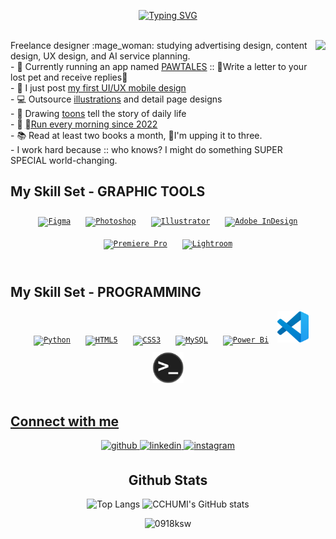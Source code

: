 <div align="center">
  
  [![Typing SVG](https://readme-typing-svg.demolab.com?font=Noto+sans&weight=500&size=21&duration=3000&pause=1200&color=7D41E0&background=FFF50000&center=true&vCenter=true&random=true&width=500&lines=%23beObesessed%F0%9F%8C%9F+Designer+CCCHUMI.k;UI+Designer+from+Korea%F0%9F%87%B0%F0%9F%87%B7)](https://git.io/typing-svg)

</div>

<br>
<div><a href="https://www.instagram.com/cchumi.k/"><img src="https://github.com/0918ksw/WASSUP3/assets/152162128/d7afd908-cf40-45ec-8a1b-ebfe8ed6a147" align="right" height="200" /></a>
Freelance designer :mage_woman: studying advertising design, content design, UX design, and AI service planning.<br>
- 🐾 Currently running an app named <a href="https://www.pawtales.app/"> PAWTALES</a> :: 🌈Write a letter to your lost pet and receive replies🌈 <br>
- 🥰 I just post <a href="https://notefolio.net/cchumi.k/393784"> my first UI/UX mobile design </a><br>
- 💻 Outsource <a href="https://www.instagram.com/pawtales_k/">illustrations</a> and detail page designs  <br>
- 🎨 Drawing <a href="https://www.instagram.com/cchumi.k/">toons</a> tell the story of daily life  <br>
- 🎽 <a href="https://www.instagram.com/ssongwon_k/">Run every morning since 2022</a>  <br>
- 📚 Read at least two books a month, 🤨I'm upping it to three. <br>
- I work hard because :: who knows? I might do something SUPER SPECIAL world-changing.
</div>

## My Skill Set - GRAPHIC TOOLS
<div align="center"> 
<code><a href="https://www.figma.com/" target="_blank"><img style="margin: 10px" src="https://profilinator.rishav.dev/skills-assets/figma-icon.svg" alt="Figma" height="50" /></a></code>
<code><a href="https://www.adobe.com/in/products/photoshop.html" target="_blank"><img style="margin: 10px" src="https://profilinator.rishav.dev/skills-assets/photoshop-plain.svg" alt="Photoshop" height="50" /></a></code>
<code><a href="https://www.adobe.com/in/products/illustrator.html" target="_blank"><img style="margin: 10px" src="https://profilinator.rishav.dev/skills-assets/adobe_illustrator-icon.svg" alt="Illustrator" height="50" /></a></code>
<code><a href="https://www.adobe.com/in/products/indesign.html" target="_blank"><img style="margin: 10px" src="https://profilinator.rishav.dev/skills-assets/adobeindesign.svg" alt="Adobe InDesign" height="50" /></a></code>
<code><a href="https://www.adobe.com/in/products/premiere.html" target="_blank"><img style="margin: 10px" src="https://profilinator.rishav.dev/skills-assets/adobepremierepro.png" alt="Premiere Pro" height="50" /></a></code>
<code><a href="https://www.adobe.com/products/photoshop-lightroom.html" target="_blank"><img style="margin: 10px" src="https://profilinator.rishav.dev/skills-assets/lightroom.png" alt="Lightroom" height="50" /></a></code>
</div>
<br>

## My Skill Set - PROGRAMMING
<div align="center">  
<code><a href="https://www.python.org/" target="_blank"><img style="margin: 10px" src="https://profilinator.rishav.dev/skills-assets/python-original.svg" alt="Python" height="50" /></a></code>
<code><a href="https://en.wikipedia.org/wiki/HTML5" target="_blank"><img style="margin: 10px" src="https://profilinator.rishav.dev/skills-assets/html5-original-wordmark.svg" alt="HTML5" height="50" /></a></code>
<code><a href="https://www.w3schools.com/css/" target="_blank"><img style="margin: 10px" src="https://profilinator.rishav.dev/skills-assets/css3-original-wordmark.svg" alt="CSS3" height="50" /></a></code>
<code><a href="https://www.mysql.com/" target="_blank"><img style="margin: 10px" src="https://profilinator.rishav.dev/skills-assets/mysql-original-wordmark.svg" alt="MySQL" height="50" /></a></code>
<code><a href="https://powerbi.microsoft.com/en-us/" target="_blank"><img style="margin: 10px" src="https://profilinator.rishav.dev/skills-assets/powerbi.png" alt="Power Bi" height="50" /></a></code>
<code><a href="https://code.visualstudio.com/" target="_blank"><img height="50" src="https://raw.githubusercontent.com/github/explore/80688e429a7d4ef2fca1e82350fe8e3517d3494d/topics/visual-studio-code/visual-studio-code.png"></code>
<code><a href="https://support.apple.com/ko-kr/guide/terminal/pht23b129fed/2.14/mac/14.0" target="_blank"/><img height="50" src="https://raw.githubusercontent.com/github/explore/80688e429a7d4ef2fca1e82350fe8e3517d3494d/topics/terminal/terminal.png"></code>
</div>

<br>

## Connect with me  
<div align="center">
<a href="https://github.com/0918ksw" target="_blank">
<img src=https://img.shields.io/badge/github-%2324292e.svg?&style=for-the-badge&logo=github&logoColor=white alt=github style="margin-bottom: 5px;" />
</a>
<a href="https://linkedin.com/in/0918ksw" target="_blank">
<img src=https://img.shields.io/badge/linkedin-%231E77B5.svg?&style=for-the-badge&logo=linkedin&logoColor=white alt=linkedin style="margin-bottom: 5px;" />
</a>
<a href="https://instagram.com/ssongwon_k" target="_blank">
<img src=https://img.shields.io/badge/instagram-%23000000.svg?&style=for-the-badge&logo=instagram&logoColor=white alt=instagram style="margin-bottom: 5px;" />
</a> 

<br>

<div align="center">
  
## Github Stats  
![Top Langs](https://github-readme-stats.vercel.app/api/top-langs/?username=0918ksw&hide_progress=true)
![CCHUMI's GitHub stats](https://github-readme-stats.vercel.app/api?username=0918ksw&show_icons=true&theme=midnight-purple#gh-dark-mode-only)
<br>

</div>

<div align="center">
  
<img src="https://komarev.com/ghpvc/?username=0918ksw" alt="0918ksw"/>
</div>
